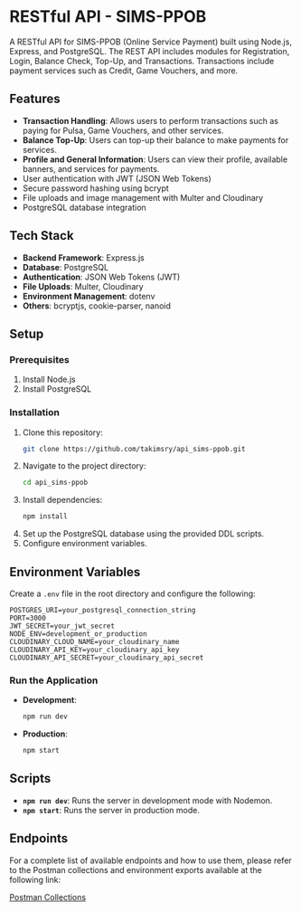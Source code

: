 # RESTful API - SIMS-PPOB

A RESTful API for SIMS-PPOB (Online Service Payment) built using Node.js, Express, and PostgreSQL. The REST API includes modules for Registration, Login, Balance Check, Top-Up, and Transactions. Transactions include payment services such as Credit, Game Vouchers, and more.

## Features

- **Transaction Handling**: Allows users to perform transactions such as paying for Pulsa, Game Vouchers, and other services.
- **Balance Top-Up**: Users can top-up their balance to make payments for services.
- **Profile and General Information**: Users can view their profile, available banners, and services for payments.
- User authentication with JWT (JSON Web Tokens)
- Secure password hashing using bcrypt
- File uploads and image management with Multer and Cloudinary
- PostgreSQL database integration

## Tech Stack

- **Backend Framework**: Express.js
- **Database**: PostgreSQL
- **Authentication**: JSON Web Tokens (JWT)
- **File Uploads**: Multer, Cloudinary
- **Environment Management**: dotenv
- **Others**: bcryptjs, cookie-parser, nanoid

## Setup

### Prerequisites

1. Install Node.js
2. Install PostgreSQL

### Installation

1. Clone this repository:
   ```bash
   git clone https://github.com/takimsry/api_sims-ppob.git
   ```
2. Navigate to the project directory:
   ```bash
   cd api_sims-ppob
   ```
3. Install dependencies:
   ```bash
   npm install
   ```
4. Set up the PostgreSQL database using the provided DDL scripts.
5. Configure environment variables.

## Environment Variables

Create a `.env` file in the root directory and configure the following:

```env
POSTGRES_URI=your_postgresql_connection_string
PORT=3000
JWT_SECRET=your_jwt_secret
NODE_ENV=development_or_production
CLOUDINARY_CLOUD_NAME=your_cloudinary_name
CLOUDINARY_API_KEY=your_cloudinary_api_key
CLOUDINARY_API_SECRET=your_cloudinary_api_secret
```

### Run the Application

- **Development**:
  ```bash
  npm run dev
  ```
- **Production**:
  ```bash
  npm start
  ```

## Scripts

- **`npm run dev`**: Runs the server in development mode with Nodemon.
- **`npm start`**: Runs the server in production mode.

## Endpoints

For a complete list of available endpoints and how to use them, please refer to the Postman collections and environment exports available at the following link:

[Postman Collections](https://github.com/takimsry/nutech_api-sims-ppob/tree/master/postman)